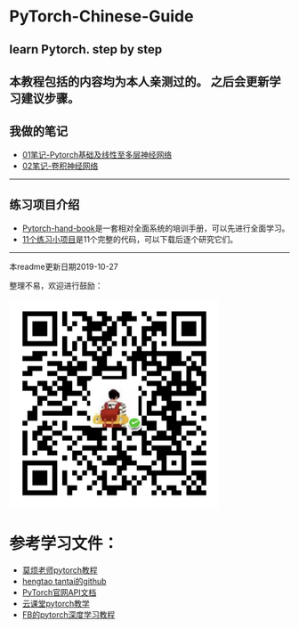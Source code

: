 # PyTorch-Chinese-Guide
learn Pytorch. step by step
---
本教程包括的内容均为本人亲测过的。
之后会更新学习建议步骤。
---
## 我做的笔记
- [01笔记-Pytorch基础及线性至多层神经网络](01笔记-Pytorch基础及线性至多层神经网络.md)
- [02笔记-卷积神经网络](02笔记-卷积神经网络.md)
---
## 练习项目介绍
- [Pytorch-hand-book](https://github.com/rovesoul/PyTorch-Chinese-Guide/tree/master/PyTorch-HandBook)是一套相对全面系统的培训手册，可以先进行全面学习。
- [11个练习小项目](https://github.com/rovesoul/PyTorch-Chinese-Guide/tree/master/11%E4%B8%AA%E7%BB%83%E4%B9%A0%E5%B0%8F%E9%A1%B9%E7%9B%AE)是11个完整的代码，可以下载后逐个研究它们。
---
本readme更新日期2019-10-27

整理不易，欢迎进行鼓励：

![QR](https://github.com/rovesoul/PyTorch-Chinese-Guide/blob/master/%E5%B1%8F%E5%B9%95%E5%BF%AB%E7%85%A7%202019-10-20%20%E4%B8%8B%E5%8D%8810.50.07.png)

# 参考学习文件：
- [莫烦老师pytorch教程](https://morvanzhou.github.io/tutorials/machine-learning/torch/)
- [hengtao tantai的github](https://github.com/zergtant/pytorch-handbook)
- [PyTorch官网API文档](https://pytorch.org/docs/stable/torch.html)
- [云课堂pytorch教学]()
- [FB的pytorch深度学习教程]()
